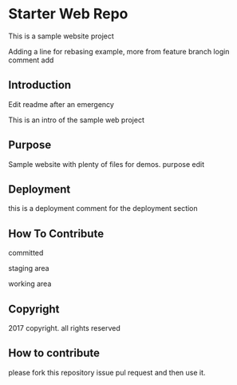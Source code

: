 # Starter Web Repo

This is a sample website project

Adding a line for rebasing example, more from feature branch
login comment add
## Introduction
Edit readme after an emergency

This is an intro of the sample web project

## Purpose

Sample website with plenty of files for demos. purpose edit

## Deployment

this is a deployment comment for the deployment section

## How To Contribute
committed

staging area

working area

## Copyright
2017 copyright. all rights reserved


## How to contribute

please fork this repository issue pul request
and then use it.